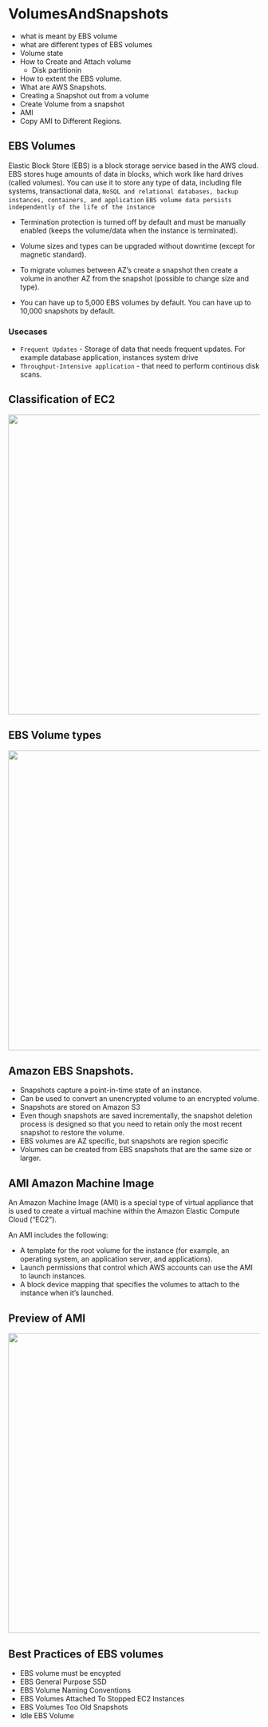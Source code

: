 # VolumesAndSnapshots

- what is meant by EBS volume
- what are different types of EBS volumes
- Volume state
- How to Create and Attach volume
    - Disk partitionin
- How to extent the EBS volume.
- What are AWS Snapshots.
- Creating a Snapshot out from a volume
- Create Volume from a snapshot
- AMI
- Copy AMI to Different Regions.


## EBS Volumes
Elastic Block Store (EBS) is a block storage service based in the AWS cloud. EBS stores huge amounts of data in blocks, which work like hard drives (called volumes). 
You can use it to store any type of data, including file systems, transactional data, ```NoSQL and relational databases, backup instances, containers, and application```
```EBS volume data persists independently of the life of the instance```

- Termination protection is turned off by default and must be manually enabled (keeps the volume/data when the instance is terminated).
  
- Volume sizes and types can be upgraded without downtime (except for magnetic standard).

- To migrate volumes between AZ’s create a snapshot then create a volume in another AZ from the snapshot (possible to change size and type).

- You can have up to 5,000 EBS volumes by default. You can have up to 10,000 snapshots by default.

### Usecases
- ```Frequent Updates``` - Storage of data that needs frequent updates. For example database application, instances system drive
- ```Throughput-Intensive application``` - that need to perform continous disk scans.

## Classification of EC2
<img src="EBS-classification.PNG" width="600">


## EBS Volume types
<img src="Ebs-types.PNG" width="600">

## Amazon EBS Snapshots.
- Snapshots capture a point-in-time state of an instance.
- Can be used to convert an unencrypted volume to an encrypted volume.
- Snapshots are stored on Amazon S3
- Even though snapshots are saved incrementally, the snapshot deletion process is designed so that you need to retain only the most recent snapshot to restore the volume.
- EBS volumes are AZ specific, but snapshots are region specific
- Volumes can be created from EBS snapshots that are the same size or larger.

## AMI Amazon Machine Image
An Amazon Machine Image (AMI) is a special type of virtual appliance that is used to create a virtual machine within the Amazon Elastic Compute Cloud (“EC2”).

An AMI includes the following:
- A template for the root volume for the instance (for example, an operating system, an application server, and applications).
- Launch permissions that control which AWS accounts can use the AMI to launch instances.
- A block device mapping that specifies the volumes to attach to the instance when it’s launched.

## Preview of AMI
<img src="AMI.PNG" width="600">



## Best Practices of EBS volumes
- EBS volume must be encypted
- EBS General Purpose SSD
- EBS Volume Naming Conventions
- EBS Volumes Attached To Stopped EC2 Instances
- EBS Volumes Too Old Snapshots
- Idle EBS Volume
